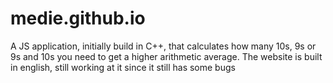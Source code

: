 # medie.github.io
A JS application, initially build in C++, that calculates how many 10s, 9s or 9s and 10s you need to get a higher arithmetic average.
The website is built in english, still working at it since it still has some bugs
